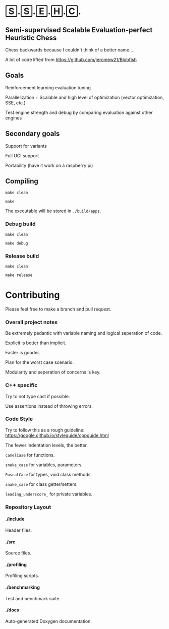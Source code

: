 # 🅂.🅂.🄴.🄷.🄲.
## Semi-supervised Scalable Evaluation-perfect Heuristic Chess 
Chess backwards because I couldn't think of a better name...

A lot of code lifted from https://github.com/jeromew21/Blobfish

## Goals
Reinforcement learning evaluation tuning

Parallelization + Scalable and high level of optimization (vector optimization, SSE, etc.)

Test engine strength and debug by comparing evaluation against other engines

## Secondary goals
Support for variants

Full UCI support

Portability (have it work on a raspberry pi)

## Compiling 
`make clean`

`make`

The executable will be stored in `./build/apps`.

### Debug build
`make clean`

`make debug`

### Release build
`make clean`

`make release`

# Contributing
Please feel free to make a branch and pull request.

### Overall project notes
Be extremely pedantic with variable naming and logical seperation of code.

Explicit is better than implicit.

Faster is gooder.

Plan for the worst case scenario.

Modularity and seperation of concerns is key.

### C++ specific

Try to not type cast if possible.

Use assertions instead of throwing errors.

### Code Style
Try to follow this as a rough guideline: https://google.github.io/styleguide/cppguide.html

The fewer indentation levels, the better.

`camelCase` for functions.

`snake_case` for variables, parameters.

`PascalCase` for types, void class methods.

`snake_case` for class getter/setters.

`leading_underscore_` for private variables.


### Repository Layout

#### ./include
Header files.

#### ./src
Source files.

#### ./profiling
Profiling scripts.

#### ./benchmarking
Test and benchmark suite.

#### ./docs
Auto-generated Doxygen documentation.

